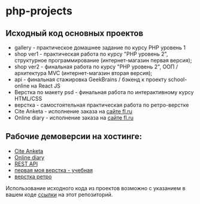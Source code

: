# php-projects
## Исходный код основных проектов

* gallery - практическое домашнее задание по курсу PHP уровень 1
* shop ver1 - практическая работа по курсу "PHP уровень 2", структурное программирование (интернет-магазин первая версия);
* shop ver2 - финальная работа по курсу "PHP уровень 2", ООП / архитектура MVC  (интернет-магазин вторая версия);
* api - финальная стажировка GeekBrains / бэкенд к проекту school-online на React JS
* Верстка по макету psd - финальная работа по интерактивному курсу HTML/CSS
* верстка - самостоятельная практическая работа по ретро-верстке
* Cite Anketa - исполнение заказа на [сайте fl.ru](https://www.fl.ru/users/mileshkopetr25/portfolio/) 
* Online diary - исполнение заказа на [сайте fl.ru](https://www.fl.ru/users/mileshkopetr25/portfolio/) 

## Рабочие демоверсии на хостинге:
* [Cite Anketa](https://anketa.webpeternet.ru/)
* [Online diary](https://school.webpeternet.ru/)
* [REST API](https://api-data.webpeternet.com/readme.html)
* [первая моя верстка - учебная](https://interior.webpeternet.com/)
* [верстка ретро](https://pegasus-adpt.webpeternet.com/)

Использование исходного кода из проектов возможно с указанием в вашем коде [cсылки](https://github.com/petrmileshko/php-projects/) на этот репозиторий.
